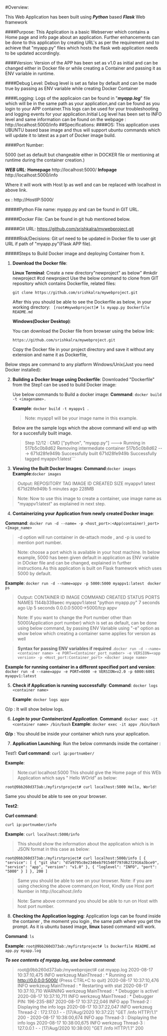 #Overview:
 
This Web Application has been built using ***Python*** based ***Flask*** Web framework

####Purpose: 
This Application is a basic Webserver which contains a Home page and info page about an application. Further enhancements can be done to this application by creating URL's as per the requirement and to achieve that "myapp.py" files which hosts the flask web application needs to be updated accordingly.

####Version: 
Version of the APP has been set as v1.0 as initial and can be changed either in Docker file or while creating a Container and passing it as ENV variable in runtime.

####Debug Level:
 Debug level is set as false by default and can be made true by passing as ENV variable while creating Docker Container

####Logging: 
Logs of the applicaion can be found in "***myapp.log***" file which will be in the same path as your application,and can be found as you login to your APP container.This logs can be used for your troubleshooting and logging events for your application.Initial Log level has been set to INFO level and same information can be found on the webpage : http://localhost:5000/info
##Specifications:
####OS: 
This application uses UBUNTU based base image and thus will support ubuntu commands which will update it to latest as a part of Docker image build.

####Port Number:

5000 (set as default but changeable either in DOCKER file or mentioning at runtime during the container creation.)

***WEB URL***: 
**Homepage** http://localhost:5000/ 
**Infopage** http://localhost:5000/info

Where it will work with Host Ip as well and can be replaced with localhost in above link.

ex : http://HostIP:5000/

#####Python File name:
 myapp.py and can be found in GIT URL.

#####Docker File: 
Can be found in git hub mentioned below.

#####Git URL:
https://github.com/srishkalra/mywebproject.git

#####Risk/Decisions: 
Git url need to be updated in Docker file to user git URL if path of "myapp.py"(Flask APP file).

#####Steps to Build Docker image and deploying Container from it.

1) **Download the Docker file**:
   
   **Linux Terminal**: Create a new directory"newproject" as below" #mkdir newproject #cd newproject Use the below command to clone from GIT repository which contains Dockerfile, related files:

   ```git clone https://github.com/srishkalra/mywebproject.git``` 

   After this you should be able to see the Dockerfile as below, in your working directory:
  ``` [root#mywebproject]# ls myapp.py Dockerfile README.md```


   
    **Windows(Docker Desktop)**:

    You can download the Docker file from browser using the below link:


     ```https://github.com/srishkalra/mywebproject.git```

     Copy the Docker file in your project directory and save it without any extension and name it as Dockerfile,
 
 Below steps are command to any platform Windows/Unix(Just you need Docker installed):

2) **Building a Docker Image using Dockerfile**:
Downloaded "Dockerfile" from the Step1 can be used to build Docker image:

    Use below commands to Build a docker image:
    **Command**: ```docker build -t <imagename>. ```

    **Example**: ```docker build -t myappv1 .```

    >Note: myapp1 will be your image name in this example.

    Below are the sample logs which the above command will end up with for a succesfully built image.

   >Step 12/12 : CMD ["python", "myapp.py"] ---> Running in 517b5c0b8d62 Removing intermediate container 517b5c0b8d62 ---> 671d28fe949b Successfully built 671d28fe949b Successfully tagged myappv1:latest```
 
3) **Viewing the Built Docker Images**:
**Command**:```docker images```
**Example**:```docker images ```
>Output: REPOSITORY TAG IMAGE ID CREATED SIZE myappv1 latest 671d28fe949b 5 minutes ago 228MB

>Note: Now to use this image to create a container, use image name as "myappv1:latest" as explained in next step.

4) **Containerizing your Application from newly created Docker image**:

**Command**: 
```docker run -d --name= -p <host_port>:<App(container)_port> <Image_name>```

>-d option will run container in de-attach mode , and -p is used to mention port number.

>Note: choose a port which is available in your host machine. In below example, 5000 has been given default in application as ENV variable in DOcker file and can be changed, explained in further instructions.As this application is built on Flask framework which uses 5000 by default.

**Example**: 
```docker run -d --name=appv -p 5000:5000 myappv1:latest ```
```docker ps```
>Output:  CONTAINER ID IMAGE COMMAND CREATED STATUS PORTS NAMES 1144b339aeec myappv1:latest "python myapp.py" 7 seconds ago Up 5 seconds 0.0.0.0:5000->5000/tcp appv

>Note: If you want to change the Port number other than 5000(Application port number) which is set as default, can be done using below command, by passing ENV Variable using "-e" option as show below which creating a container same applies for version as well

>**Syntax for passing ENV variables if required**
.```docker run -d --name=<container name> -e PORT=<Container_port_number> -e VERSION=<app version> -p <Host_port:Container_port> <docker image name>```

**Example for running container in a different specified port and version**:
```docker run -d --name=appv -e PORT=6000 -e VERSION=v2.0 -p 6000:6001 myappv1:latest```

5) **Check if Application is running successfully**: 
   **Command**: 
   ```docker logs <container name>```
   
   **Example**:
    ```docker logs appv```

O/p : It will show below logs.

6) ***Login to your Containerized Application***.
 **Command**:
  ```docker exec -it <container name> /bin/bash```
  **Example**:
   ```docker exec -it appv /bin/bash```

  **O/p** : You should be inside your container which runs your application.

7) **Application Launching**:
    Run the below commands inside the container :

Test1: 
**Curl command**: 
```curl ip:portnumber/```

**Example**:
>Note:curl localhost:5000 This should give the Home page of this WEb Application which says " Hello WOrld" as below:

```root@9bb260d373ab:/myfirstproject# curl localhost:5000 Hello, World!```

Same you should be able to see on your browser.

**Test2**:

**Curl command**: 

```curl ip:portnumber/info```

**Example**: 
```curl localhost:5000/info```

 >This should show the information about the application which is in JSON format in this case as below:

```root@9bb260d373ab:/myfirstproject# curl localhost:5000/info [ { "service": [ { "git sha": "d7a9795c8e2346eb791540f797d6272916a3bce9", "service": "app", "version": "v1.0" }, { "loglevel": "INFO", "port": "5000" } ] }, 200 ]```

>Same you should be able to see on your browser. Note: if you are using checking the above command,on Host, Kindly use Host port Number in http://localhost:/info

> Note: Same above command you should be able to run on Host with host port number.

   8) **Checking the Application logging**:
Application logs can be found inside the container , the momemt you login , the same path where you get the prompt. As it is ubuntu based image, **linux** based command will work.

**Command**: ```ls```

**Example**: 
```root@9bb260d373ab:/myfirstproject# ls Dockerfile README.md app.py myapp.log```

   ***To see contents of myapp.log, use below command***:

>root@9bb260d373ab:/mywebproject# cat myapp.log 2020-08-17 10:37:10,475 INFO werkzeug MainThread : * Running on http://0.0.0.0:5000/ (Press CTRL+C to quit) 2020-08-17 10:37:10,476 INFO werkzeug MainThread : * Restarting with stat 2020-08-17 10:37:10,710 WARNING werkzeug MainThread : * Debugger is active! 2020-08-17 10:37:10,711 INFO werkzeug MainThread : * Debugger PIN: 196-235-887 2020-08-17 10:37:22,046 INFO app Thread-2 : Displaying the info logs 2020-08-17 10:37:22,047 INFO werkzeug Thread-2 : 172.17.0.1 - - [17/Aug/2020 10:37:22] "GET /info HTTP/1.1" 200 - 2020-08-17 10:38:00,674 INFO app Thread-3 : Displaying the info logs 2020-08-17 10:38:00,675 INFO werkzeug Thread-3 : 127.0.0.1 - - [17/Aug/2020 10:38:00] "GET /info HTTP/1.1" 200